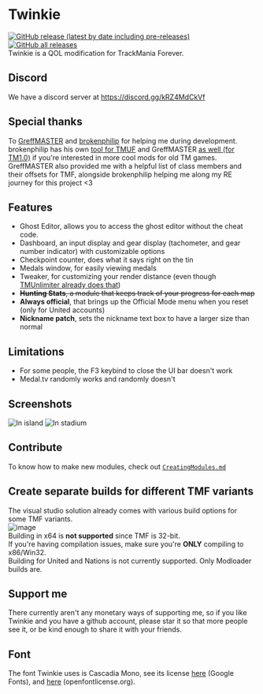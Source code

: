 # Twinkie
[![GitHub release (latest by date including pre-releases)](https://img.shields.io/github/v/release/TwinkieTweaks/Twinkie?include_prereleases)](https://github.com/TwinkieTweaks/Twinkie/releases)
[![GitHub all releases](https://img.shields.io/github/downloads/TwinkieTweaks/Twinkie/total)](https://github.com/TwinkieTweaks/Twinkie/releases)\
Twinkie is a QOL modification for TrackMania Forever.

## Discord
We have a discord server at https://discord.gg/kRZ4MdCkVf

## Special thanks
To [GreffMASTER](https://github.com/GreffMASTER) and [brokenphilip](https://github.com/brokenphilip) for helping me during development. brokenphilip has his own [tool for TMUF](https://github.com/BulbToys/TMUF) and GreffMASTER [as well (for TM1.0)](https://github.com/GreffMASTER/TMStuff) if you're interested in more cool mods for old TM games.\
GreffMASTER also provided me with a helpful list of class members and their offsets for TMF, alongside brokenphilip helping me along my RE journey for this project <3

## Features
- Ghost Editor, allows you to access the ghost editor without the cheat code.
- Dashboard, an input display and gear display (tachometer, and gear number indicator) with customizable options
- Checkpoint counter, does what it says right on the tin
- Medals window, for easily viewing medals
- Tweaker, for customizing your render distance (even though [TMUnlimiter already does that](https://github.com/tomek0055/TMUnlimiter/wiki/Game-Settings))
- ~~**Hunting Stats**, a module that keeps track of your progress for each map~~
- **Always official**, that brings up the Official Mode menu when you reset (only for United accounts)
- **Nickname patch**, sets the nickname text box to have a larger size than normal

## Limitations
- For some people, the F3 keybind to close the UI bar doesn't work
- Medal.tv randomly works and randomly doesn't

## Screenshots
![In island](https://github.com/user-attachments/assets/f28186ec-e62b-4a3b-9c2a-444ee05aaac6)
![In stadium](https://github.com/user-attachments/assets/b93b3ab0-580a-4346-85f1-046398d7f320)

## Contribute
To know how to make new modules, check out [`CreatingModules.md`](https://github.com/TwinkieTweaks/Twinkie/blob/master/CreatingModules.md)

## Create separate builds for different TMF variants
The visual studio solution already comes with various build options for some TMF variants.\
![image](https://github.com/user-attachments/assets/25da4bde-8146-4740-94d6-d7e75660a87a)\
Building in x64 is **not supported** since TMF is 32-bit.\
If you're having compilation issues, make sure you're **ONLY** compiling to x86/Win32.\
Building for United and Nations is not currently supported. Only Modloader builds are.

## Support me
There currently aren't any monetary ways of supporting me, so if you like Twinkie and you have a github account, please star it so that more people see it, or be kind enough to share it with your friends.

## Font
The font Twinkie uses is Cascadia Mono, see its license [here](https://fonts.google.com/specimen/Cascadia+Mono/license) (Google Fonts), and [here](https://openfontlicense.org/open-font-license-official-text/) (openfontlicense.org).
